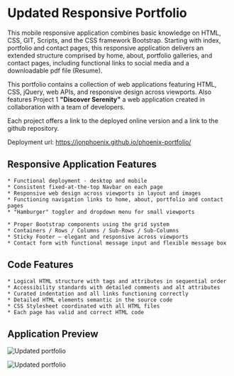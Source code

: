 # Updated Responsive Portfolio

This mobile responsive application combines basic knowledge on HTML, CSS, GIT, Scripts, and the CSS framework Bootstrap. 
Starting with index, portfolio and contact pages, this responsive application delivers an extended structure comprised by home, about, portfolio galleries, and contact pages, including functional links to social media and a downloadable pdf file (Resume).

This portfolio contains a collection of web applications featuring HTML, CSS, jQuery, web APIs, and responsive design across viewports. Also features Project 1 **"Discover Serenity"** a web application created in collaboration with a team of developers.

Each project offers a link to the deployed online version and a link to the github repository.


Deployment url: https://jonphoenix.github.io/phoenix-portfolio/


## Responsive Application Features

```
* Functional deployment - desktop and mobile
* Consistent fixed-at-the-top Navbar on each page
* Responsive web design across viewports in layout and images
* Functioning navigation links to home, about, portfolio and contact pages
* "Hamburger" toggler and dropdown menu for small viewports

* Proper Bootstrap components using the grid system
* Containers / Rows / Columns / Sub-Rows / Sub-Columns
* Sticky Footer – elegant and responsive across viewports
* Contact form with functional message input and flexible message box
```

## Code Features

```
* Logical HTML structure with tags and attributes in sequential order
* Accessibility standards with detailed comments and alt attributes
* Curated indentation and all links functioning correctly
* Detailed HTML elements semantic in the source code
* CSS Stylesheet coordinated with all HTML files
* Each page has valid and correct HTML code
```

## Application Preview

![Updated portfolio](https://user-images.githubusercontent.com/65391199/89869842-ce745180-db69-11ea-93b0-ad63f9fde386.png)

![Updated portfolio](https://user-images.githubusercontent.com/65391199/89869846-d03e1500-db69-11ea-92df-0d35b837c8a0.png)
